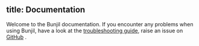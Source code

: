 title: Documentation
---
Welcome to the Bunjil documentation. If you encounter any problems when using Bunjil, have a look at the  [troubleshooting guide](troubleshooting.html), raise an issue on [GitHub](https://github.com/ojkelly/bunjil/issues)
.
